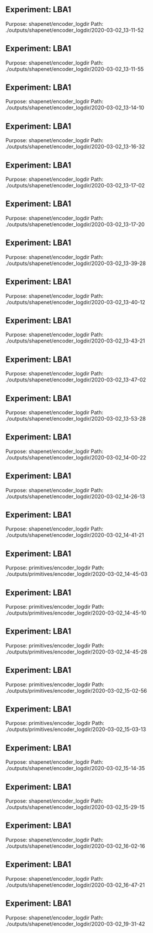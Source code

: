 ## Experiment: LBA1

  Purpose: shapenet/encoder_logdir
  Path: ./outputs/shapenet/encoder_logdir/2020-03-02_13-11-52

## Experiment: LBA1

  Purpose: shapenet/encoder_logdir
  Path: ./outputs/shapenet/encoder_logdir/2020-03-02_13-11-55

## Experiment: LBA1

  Purpose: shapenet/encoder_logdir
  Path: ./outputs/shapenet/encoder_logdir/2020-03-02_13-14-10

## Experiment: LBA1

  Purpose: shapenet/encoder_logdir
  Path: ./outputs/shapenet/encoder_logdir/2020-03-02_13-16-32

## Experiment: LBA1

  Purpose: shapenet/encoder_logdir
  Path: ./outputs/shapenet/encoder_logdir/2020-03-02_13-17-02

## Experiment: LBA1

  Purpose: shapenet/encoder_logdir
  Path: ./outputs/shapenet/encoder_logdir/2020-03-02_13-17-20

## Experiment: LBA1

  Purpose: shapenet/encoder_logdir
  Path: ./outputs/shapenet/encoder_logdir/2020-03-02_13-39-28

## Experiment: LBA1

  Purpose: shapenet/encoder_logdir
  Path: ./outputs/shapenet/encoder_logdir/2020-03-02_13-40-12

## Experiment: LBA1

  Purpose: shapenet/encoder_logdir
  Path: ./outputs/shapenet/encoder_logdir/2020-03-02_13-43-21

## Experiment: LBA1

  Purpose: shapenet/encoder_logdir
  Path: ./outputs/shapenet/encoder_logdir/2020-03-02_13-47-02

## Experiment: LBA1

  Purpose: shapenet/encoder_logdir
  Path: ./outputs/shapenet/encoder_logdir/2020-03-02_13-53-28

## Experiment: LBA1

  Purpose: shapenet/encoder_logdir
  Path: ./outputs/shapenet/encoder_logdir/2020-03-02_14-00-22

## Experiment: LBA1

  Purpose: shapenet/encoder_logdir
  Path: ./outputs/shapenet/encoder_logdir/2020-03-02_14-26-13

## Experiment: LBA1

  Purpose: shapenet/encoder_logdir
  Path: ./outputs/shapenet/encoder_logdir/2020-03-02_14-41-21

## Experiment: LBA1

  Purpose: primitives/encoder_logdir
  Path: ./outputs/primitives/encoder_logdir/2020-03-02_14-45-03

## Experiment: LBA1

  Purpose: primitives/encoder_logdir
  Path: ./outputs/primitives/encoder_logdir/2020-03-02_14-45-10

## Experiment: LBA1

  Purpose: primitives/encoder_logdir
  Path: ./outputs/primitives/encoder_logdir/2020-03-02_14-45-28

## Experiment: LBA1

  Purpose: primitives/encoder_logdir
  Path: ./outputs/primitives/encoder_logdir/2020-03-02_15-02-56

## Experiment: LBA1

  Purpose: primitives/encoder_logdir
  Path: ./outputs/primitives/encoder_logdir/2020-03-02_15-03-13

## Experiment: LBA1

  Purpose: shapenet/encoder_logdir
  Path: ./outputs/shapenet/encoder_logdir/2020-03-02_15-14-35

## Experiment: LBA1

  Purpose: shapenet/encoder_logdir
  Path: ./outputs/shapenet/encoder_logdir/2020-03-02_15-29-15

## Experiment: LBA1

  Purpose: shapenet/encoder_logdir
  Path: ./outputs/shapenet/encoder_logdir/2020-03-02_16-02-16

## Experiment: LBA1

  Purpose: shapenet/encoder_logdir
  Path: ./outputs/shapenet/encoder_logdir/2020-03-02_16-47-21

## Experiment: LBA1

  Purpose: shapenet/encoder_logdir
  Path: ./outputs/shapenet/encoder_logdir/2020-03-02_19-31-42

